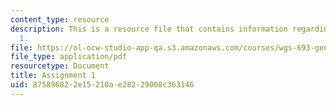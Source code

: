 ```yaml
---
content_type: resource
description: This is a resource file that contains information regarding assignment
  1.
file: https://ol-ocw-studio-app-qa.s3.amazonaws.com/courses/wgs-693-gender-race-and-the-complexities-of-science-and-technology-a-problem-based-learning-experiment-spring-2009/875896822e15210ae28229008c363146_MITWGS_693S09_assn01.pdf
file_type: application/pdf
resourcetype: Document
title: Assignment 1
uid: 87589682-2e15-210a-e282-29008c363146
---
```

